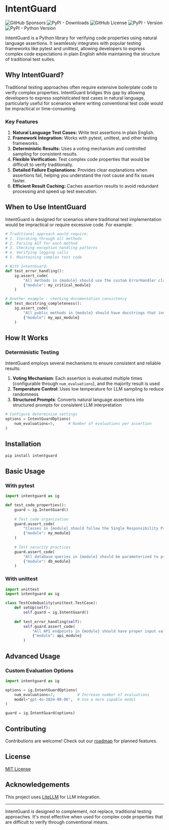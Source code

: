 # IntentGuard

![GitHub Sponsors](https://img.shields.io/github/sponsors/kdunee)
![PyPI - Downloads](https://static.pepy.tech/badge/intentguard)
![GitHub License](https://img.shields.io/github/license/kdunee/intentguard)
![PyPI - Version](https://img.shields.io/pypi/v/intentguard)
![PyPI - Python Version](https://img.shields.io/pypi/pyversions/intentguard)


IntentGuard is a Python library for verifying code properties using natural language assertions. It seamlessly integrates with popular testing frameworks like pytest and unittest, allowing developers to express complex code expectations in plain English while maintaining the structure of traditional test suites.

## Why IntentGuard?

Traditional testing approaches often require extensive boilerplate code to verify complex properties. IntentGuard bridges this gap by allowing developers to express sophisticated test cases in natural language, particularly useful for scenarios where writing conventional test code would be impractical or time-consuming.

### Key Features

1. **Natural Language Test Cases:** Write test assertions in plain English.
2. **Framework Integration:** Works with pytest, unittest, and other testing frameworks.
3. **Deterministic Results:** Uses a voting mechanism and controlled sampling for consistent results.
4. **Flexible Verification:** Test complex code properties that would be difficult to verify traditionally.
5. **Detailed Failure Explanations:** Provides clear explanations when assertions fail, helping you understand the root cause and fix issues faster.
6. **Efficient Result Caching:** Caches assertion results to avoid redundant processing and speed up test execution.

## When to Use IntentGuard

IntentGuard is designed for scenarios where traditional test implementation would be impractical or require excessive code. For example:

```python
# Traditional approach would require:
# 1. Iterating through all methods
# 2. Parsing AST for each method
# 3. Checking exception handling patterns
# 4. Verifying logging calls
# 5. Maintaining complex test code

# With IntentGuard:
def test_error_handling():
    ig.assert_code(
        "All methods in {module} should use the custom ErrorHandler class for exception management, and log errors before re-raising them",
        {"module": my_critical_module}
    )

# Another example - checking documentation consistency
def test_docstring_completeness():
    ig.assert_code(
        "All public methods in {module} should have docstrings that include Parameters, Returns, and Examples sections",
        {"module": my_api_module}
    )
```

## How It Works

### Deterministic Testing

IntentGuard employs several mechanisms to ensure consistent and reliable results:

1. **Voting Mechanism**: Each assertion is evaluated multiple times (configurable through `num_evaluations`), and the majority result is used
2. **Temperature Control**: Uses low temperature for LLM sampling to reduce randomness
3. **Structured Prompts**: Converts natural language assertions into structured prompts for consistent LLM interpretation

```python
# Configure determinism settings
options = IntentGuardOptions(
    num_evaluations=5,      # Number of evaluations per assertion
)
```

## Installation

```bash
pip install intentguard
```

## Basic Usage

### With pytest

```python
import intentguard as ig

def test_code_properties():
    guard = ig.IntentGuard()
    
    # Test code organization
    guard.assert_code(
        "Classes in {module} should follow the Single Responsibility Principle",
        {"module": my_module}
    )
    
    # Test security practices
    guard.assert_code(
        "All database queries in {module} should be parameterized to prevent SQL injection",
        {"module": db_module}
    )
```

### With unittest

```python
import unittest
import intentguard as ig

class TestCodeQuality(unittest.TestCase):
    def setUp(self):
        self.guard = ig.IntentGuard()
    
    def test_error_handling(self):
        self.guard.assert_code(
            "All API endpoints in {module} should have proper input validation",
            {"module": api_module}
        )
```

## Advanced Usage

### Custom Evaluation Options

```python
import intentguard as ig

options = ig.IntentGuardOptions(
    num_evaluations=7,          # Increase number of evaluations
    model="gpt-4o-2024-08-06",  # Use a more capable model
)

guard = ig.IntentGuard(options)
```

## Contributing

Contributions are welcome! Check out our [roadmap](ROADMAP.md) for planned features.

## License

[MIT License](LICENSE)

## Acknowledgements

This project uses [LiteLLM](https://github.com/BerriAI/litellm) for LLM integration.

---

IntentGuard is designed to complement, not replace, traditional testing approaches. It's most effective when used for complex code properties that are difficult to verify through conventional means.
